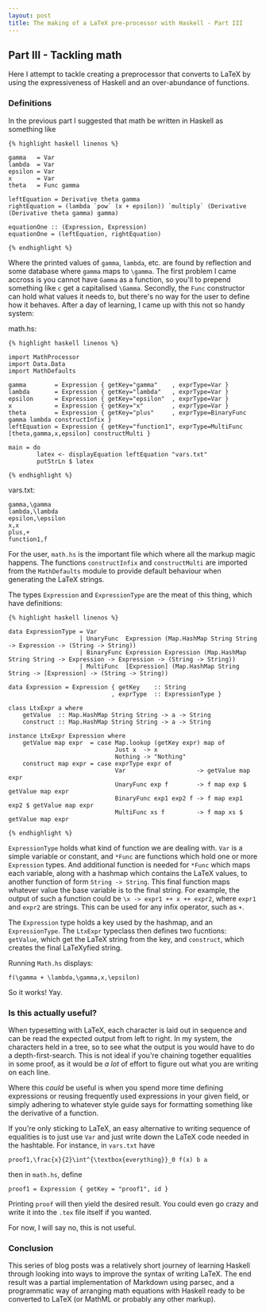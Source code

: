 ```yaml
---
layout: post
title: The making of a LaTeX pre-processor with Haskell - Part III
---
```


## Part III - Tackling math
Here I attempt to tackle creating a preprocessor that converts to LaTeX by using the expressiveness of Haskell and an over-abundance of functions.

<!--end excerpt-->

### Definitions
In the previous part I suggested that math be written in Haskell as something like 

    {% highlight haskell linenos %}

    gamma   = Var
    lambda  = Var
    epsilon = Var
    x       = Var
    theta   = Func gamma

    leftEquation = Derivative theta gamma
    rightEquation = (lambda `pow` (x + epsilon)) `multiply` (Derivative (Derivative theta gamma) gamma)

    equationOne :: (Expression, Expression)
    equationOne = (leftEquation, rightEquation)

    {% endhighlight %}

Where the printed values of `gamma`, `lambda`, etc. are found by reflection and some database where `gamma` maps to `\gamma`. The first problem I came accross is you cannot have `Gamma` as a function, so you'll to prepend something like `c` get a capitalised `\Gamma`. Secondly, the `Func` constructor can hold what values it needs to, but there's no way for the user to define how it behaves. After a day of learning, I came up with this not so handy system:

math.hs:

    {% highlight haskell linenos %}

    import MathProcessor
    import Data.Data
    import MathDefaults

    gamma        = Expression { getKey="gamma"    , exprType=Var }
    lambda       = Expression { getKey="lambda"   , exprType=Var }
    epsilon      = Expression { getKey="epsilon"  , exprType=Var }
    x            = Expression { getKey="x"        , exprType=Var }
    theta        = Expression { getKey="plus"     , exprType=BinaryFunc gamma lambda constructInfix }
    leftEquation = Expression { getKey="function1", exprType=MultiFunc [theta,gamma,x,epsilon] constructMulti }

    main = do
            latex <- displayEquation leftEquation "vars.txt"
            putStrLn $ latex

    {% endhighlight %}

vars.txt:

    gamma,\gamma
    lambda,\lambda
    epsilon,\epsilon
    x,x
    plus,+
    function1,f

For the user, `math.hs` is the important file which where all the markup magic happens. The functions `constructInfix` and `constructMulti` are imported from the `MathDefaults` module to provide default behaviour when generating the LaTeX strings.

The types `Expression` and `ExpressionType` are the meat of this thing, which have definitions:

    {% highlight haskell linenos %}

    data ExpressionType = Var 
                        | UnaryFunc  Expression (Map.HashMap String String -> Expression -> (String -> String))
                        | BinaryFunc Expression Expression (Map.HashMap String String -> Expression -> Expression -> (String -> String))
                        | MultiFunc  [Expression] (Map.HashMap String String -> [Expression] -> (String -> String))

    data Expression = Expression { getKey    :: String
                                 , exprType  :: ExpressionType } 

    class LtxExpr a where
        getValue  :: Map.HashMap String String -> a -> String
        construct :: Map.HashMap String String -> a -> String

    instance LtxExpr Expression where
        getValue map expr  = case Map.lookup (getKey expr) map of
                                  Just x  -> x
                                  Nothing -> "Nothing"
        construct map expr = case exprType expr of
                                  Var                    -> getValue map expr
                                  UnaryFunc exp f        -> f map exp $ getValue map expr
                                  BinaryFunc exp1 exp2 f -> f map exp1 exp2 $ getValue map expr
                                  MultiFunc xs f         -> f map xs $ getValue map expr

    {% endhighlight %}

`ExpressionType` holds what kind of function we are dealing with. `Var` is a simple variable or constant, and `*Func` are functions which hold one or more `Expression` types. And additional function is needed for `*Func` which maps each variable, along with a hashmap which contains the LaTeX values, to another function of form `String -> String`. This final function maps whatever value the base variable is to the final string. For example, the output of such a function could be `\x -> expr1 ++ x ++ expr2`, where `expr1` and `expr2` are strings. This can be used for any infix operator, such as `+`.

The `Expression` type holds a key used by the hashmap, and an `ExpressionType`. The `LtxExpr` typeclass then defines two fucntions: `getValue`, which get the LaTeX string from the key, and `construct`, which creates the final LaTeXyfied string.

Running `Math.hs` displays:

    f(\gamma + \lambda,\gamma,x,\epsilon)

So it works! Yay.

### Is this actually useful?

When typesetting with LaTeX, each character is laid out in sequence and can be read the expected output from left to right. In my system, the characters held in a tree, so to see what the output is you would have to do a depth-first-search. This is not ideal if you're chaining together equalities in some proof, as it would be *a lot* of effort to figure out what you are writing on each line. 

Where this *could* be useful is when you spend more time defining expressions or reusing frequently used expressions in your given field, or simply adhering to whatever style guide says for formatting something like the derivative of a function.

If you're only sticking to LaTeX, an easy alternative to writing sequence of equalities is to just use `Var` and just write down the LaTeX code needed in the hashtable. For instance, in `vars.txt` have
    
    proof1,\frac{x}{2}\int^{\textbox{everything}}_0 f(x) b a

then in `math.hs`, define

    proof1 = Expression { getKey = "proof1", id }

Printing `proof` will then yield the desired result. You could even go crazy and write it into the `.tex` file itself if you wanted.

For now, I will say no, this is not useful.

### Conclusion

This series of blog posts was a relatively short journey of learning Haskell through looking into ways to improve the syntax of writing LaTeX. The end result was a partial implementation of Markdown using parsec, and a programmatic way of arranging math equations with Haskell ready to be converted to LaTeX (or MathML or probably any other markup).
